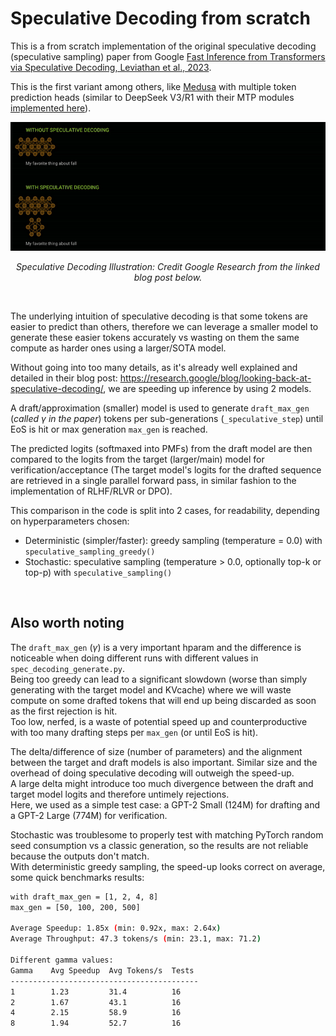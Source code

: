 # Speculative Decoding from scratch

This is a from scratch implementation of the original speculative decoding (speculative sampling) paper from Google
[Fast Inference from Transformers via Speculative Decoding, Leviathan et al., 2023](https://arxiv.org/abs/2211.17192).  

This is the first variant among others, like [Medusa](https://sites.google.com/view/medusa-llm) with multiple token
prediction heads (similar to DeepSeek V3/R1 with their MTP modules 
[implemented here](https://github.com/casinca/LLM-quest/tree/master/llm_quest/llama3_to_deepseekv3)).

<p align="center">
  <img src="_spec_decoding_illustration_google.gif" alt="Speculative Decoding Illustration" />
</p>

<p align="center">
  <em>Speculative Decoding Illustration: Credit Google Research from the linked blog post below.</em>
</p>

&nbsp;

The underlying intuition of speculative decoding is that some tokens are easier to predict than others, therefore we
can leverage a smaller model to generate these easier tokens accurately vs wasting on them the same compute as harder
ones using a larger/SOTA model.  

Without going into too many details, as it's already well explained and detailed in their blog post:
https://research.google/blog/looking-back-at-speculative-decoding/, we are speeding up inference by using 2 models.

A draft/approximation (smaller) model is used to generate `draft_max_gen` (*called* $γ$ *in the paper*) tokens per
sub-generations (`_speculative_step`) until EoS is hit or max generation `max_gen` is reached.

The predicted logits (softmaxed into PMFs) from the draft model are then compared to the logits from the
target (larger/main) model for verification/acceptance (The target model's logits for the drafted sequence are retrieved
in a single parallel forward pass, in similar fashion to the implementation of RLHF/RLVR or DPO).  

This comparison in the code is split into 2 cases, for readability, depending on hyperparameters chosen:
- Deterministic (simpler/faster): greedy sampling (temperature = 0.0) with `speculative_sampling_greedy()`
- Stochastic: speculative sampling (temperature > 0.0, optionally top-k or top-p) with `speculative_sampling()`

&nbsp;

## Also worth noting

The `draft_max_gen` ($γ$) is a very important hparam and the difference is noticeable when doing different runs with
different values in `spec_decoding_generate.py`.  
Being too greedy can lead to a significant slowdown (worse than simply generating with the target model and KVcache) where
we will waste compute on some drafted tokens that will end up being discarded as soon as the first rejection is hit.  
Too low, nerfed, is a waste of potential speed up and counterproductive with too many drafting steps per `max_gen` (or
until EoS is hit).

The delta/difference of size (number of parameters) and the alignment between the target and draft models is also important. Similar size and the overhead of
doing speculative decoding will outweigh the speed-up.  
A large delta might introduce too much divergence between the draft and target model logits and therefore untimely
rejections.  
Here, we used as a simple test case: a GPT-2 Small (124M) for drafting and a GPT-2 Large (774M) for verification.

Stochastic was troublesome to properly test with matching PyTorch random seed consumption vs a classic generation,
so the results are not reliable because the outputs don't match.  
With deterministic greedy sampling, the speed-up looks correct on average, some quick benchmarks results:

```bash
with draft_max_gen = [1, 2, 4, 8]
max_gen = [50, 100, 200, 500]

Average Speedup: 1.85x (min: 0.92x, max: 2.64x)
Average Throughput: 47.3 tokens/s (min: 23.1, max: 71.2)

Different gamma values:
Gamma    Avg Speedup  Avg Tokens/s  Tests   
------------------------------------------
1        1.23         31.4          16      
2        1.67         43.1          16      
4        2.15         58.9          16      
8        1.94         52.7          16      
```



